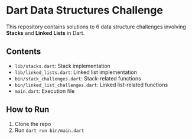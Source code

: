 # Dart Data Structures Challenge

This repository contains solutions to 6 data structure challenges involving **Stacks** and **Linked Lists** in Dart.

## Contents
- `lib/stacks.dart`: Stack implementation
- `lib/linked_lists.dart`: Linked list implementation
- `bin/stack_challenges.dart`: Stack-related functions
- `bin/linked_list_challenges.dart`: Linked list-related functions
- `main.dart`: Execution file

## How to Run
1. Clone the repo
2. Run `dart run bin/main.dart`